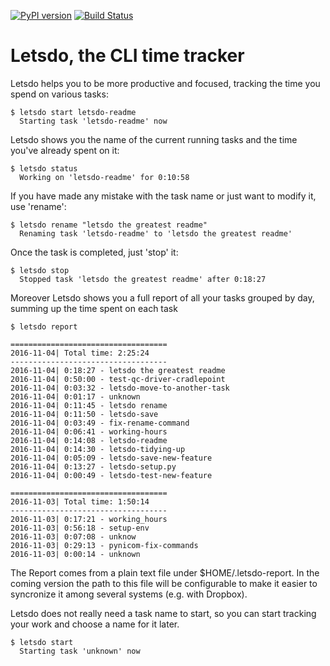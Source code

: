 [![PyPI version](https://badge.fury.io/py/letsdo.svg)](https://badge.fury.io/py/letsdo)
[![Build Status](https://travis-ci.org/clobrano/letsdo.svg?branch=master)](https://travis-ci.org/clobrano/letsdo)
# Letsdo, the CLI time tracker

Letsdo helps you to be more productive and focused, tracking the time you spend on various tasks:

    $ letsdo start letsdo-readme
      Starting task 'letsdo-readme' now

Letsdo shows you the name of the current running tasks and the time you've already spent on it:

    $ letsdo status
      Working on 'letsdo-readme' for 0:10:58

If you have made any mistake with the task name or just want to modify it, use 'rename':

    $ letsdo rename "letsdo the greatest readme"
      Renaming task 'letsdo-readme' to 'letsdo the greatest readme'

Once the task is completed, just 'stop' it:

    $ letsdo stop
      Stopped task 'letsdo the greatest readme' after 0:18:27

Moreover Letsdo shows you a full report of all your tasks grouped by day, summing up the time spent on each task

    $ letsdo report

    ===================================
    2016-11-04| Total time: 2:25:24
    -----------------------------------
    2016-11-04| 0:18:27 - letsdo the greatest readme
    2016-11-04| 0:50:00 - test-qc-driver-cradlepoint
    2016-11-04| 0:03:32 - letsdo-move-to-another-task
    2016-11-04| 0:01:17 - unknown
    2016-11-04| 0:11:45 - letsdo rename
    2016-11-04| 0:11:50 - letsdo-save
    2016-11-04| 0:03:49 - fix-rename-command
    2016-11-04| 0:06:41 - working-hours
    2016-11-04| 0:14:08 - letsdo-readme
    2016-11-04| 0:14:30 - letsdo-tidying-up
    2016-11-04| 0:05:09 - letsdo-save-new-feature
    2016-11-04| 0:13:27 - letsdo-setup.py
    2016-11-04| 0:00:49 - letsdo-test-new-feature

    ===================================
    2016-11-03| Total time: 1:50:14
    -----------------------------------
    2016-11-03| 0:17:21 - working_hours
    2016-11-03| 0:56:18 - setup-env
    2016-11-03| 0:07:08 - unknow
    2016-11-03| 0:29:13 - pynicom-fix-commands
    2016-11-03| 0:00:14 - unknown

The Report comes from a plain text file under $HOME/.letsdo-report.
In the coming version the path to this file will be configurable to make it easier to syncronize it among several systems (e.g. with Dropbox).

Letsdo does not really need a task name to start, so you can start tracking your work and choose a name for it later.

    $ letsdo start
      Starting task 'unknown' now


